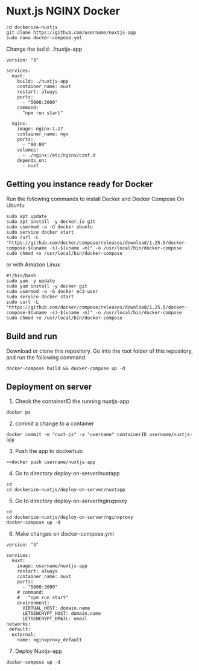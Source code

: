 # Nuxt.js NGINX Docker
```
cd dockerize-nuxtjs
git clone https://github.com/username/nuxtjs-app
sudo nano docker-compose.yml
```
Change the build: ./nuxtjs-app
```
version: "3"

services:
  nuxt:
    build: ./nuxtjs-app
    container_name: nuxt
    restart: always
    ports:
      - "5000:3000"
    command:
      "npm run start"

  nginx:
    image: nginx:1.17
    container_name: ngx
    ports:
      - "80:80"
    volumes:
      - ./nginx:/etc/nginx/conf.d
    depends_on:
      - nuxt
```
## Getting you instance ready for Docker
Run the following commands to install Docker and Docker Compose
On Ubuntu
```
sudo apt update
sudo apt install -y docker.io git
sudo usermod -a -G docker ubuntu
sudo service docker start
sudo curl -L "https://github.com/docker/compose/releases/download/1.25.5/docker-compose-$(uname -s)-$(uname -m)" -o /usr/local/bin/docker-compose
sudo chmod +x /usr/local/bin/docker-compose
```
or with Amazon Linux
```
#!/bin/bash
sudo yum -y update
sudo yum install -y docker git
sudo usermod -a -G docker ec2-user
sudo service docker start
sudo curl -L "https://github.com/docker/compose/releases/download/1.25.5/docker-compose-$(uname -s)-$(uname -m)" -o /usr/local/bin/docker-compose
sudo chmod +x /usr/local/bin/docker-compose
```

## Build and run
Download or clone this repository. Go into the root folder of this repository, and run the following command.
```
docker-compose build && docker-compose up -d
```
## Deployment on server
1. Check the containerID the running nuxtjs-app
```
docker ps
```
2. commit a change to a container
```
docker commit -m "nuxt-js" -a "username" containerID username/nuxtjs-app
```
3. Push the app to dockerhub
```
>>docker push username/nuxtjs-app
```
4. Go to directory deploy-on-server/nuxtapp
```
cd
cd dockerize-nuxtjs/deploy-on-server/nuxtapp
```
5. Go to directory deploy-on-server/nginxproxy
```
cd
cd dockerize-nuxtjs/deploy-on-server/nginxproxy
docker-compose up -d
```
6. Make changes on docker-compose.yml
```
version: "3"

services:
  nuxt:
    image: username/nuxtjs-app
    restart: always
    container_name: nuxt
    ports:
      - "5000:3000"
    # command:
    #   "npm run start"
    environment:
      VIRTUAL_HOST: domain.name
      LETSENCRYPT_HOST: domain.name
      LETSENCRYPT_EMAIL: email
networks:
 default:
  external:
    name: nginxproxy_default
```
7. Deploy Nuxtjs-app
```
docker-compose up -d
```
